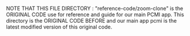 NOTE THAT THIS FILE DIRECTORY : "reference-code/zoom-clone" is the ORIGINAL CODE use for reference and guide for our main PCMI app. This directory is the ORIGINAL CODE BEFORE and our main app pcmi is the latest modified version of this original code. 